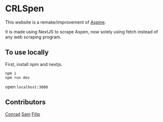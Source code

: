 # CRLSpen

This website is a remake/improvement of [Aspine](https://github.com/Aspine/aspine).

It is made using NextJS to scrape Aspen, now solely using fetch instead of any web scraping program.

## To use locally

First, install npm and nextjs.

```shell
npm i
npm run dev
```

open `localhost:3000`

## Contributors

[Conrad](https://github.com/ckuzmick)
[Sam](https://github.com/sampriv)
[Filip](https://github.com/eatingno0dles)
